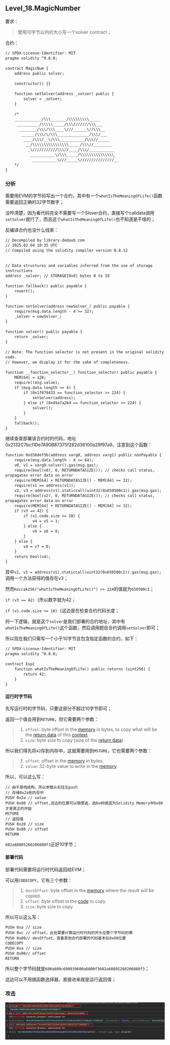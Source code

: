 ## Level_18.MagicNumber

要求：

> 使用10字节以内的大小写一个solver contract；

合约：

```solidity
// SPDX-License-Identifier: MIT
pragma solidity ^0.8.0;

contract MagicNum {
    address public solver;

    constructor() {}

    function setSolver(address _solver) public {
        solver = _solver;
    }

    /*
    ____________/\\\_______/\\\\\\\\\_____        
     __________/\\\\\_____/\\\///////\\\___       
      ________/\\\/\\\____\///______\//\\\__      
       ______/\\\/\/\\\______________/\\\/___     
        ____/\\\/__\/\\\___________/\\\//_____    
         __/\\\\\\\\\\\\\\\\_____/\\\//________   
          _\///////////\\\//____/\\\/___________  
           ___________\/\\\_____/\\\\\\\\\\\\\\\_ 
            ___________\///_____\///////////////__
    */
}
```

### 分析

需要用EVM的字节码写出一个合约，其中有一个` whatIsTheMeaningOfLife() `函数需要返回正确的32字节数字；

没咋清楚，因为看代码完全不需要写一个Slover合约，直接写个calldata调用` setSolver `就行了，而且这个` whatIsTheMeaningOfLife() `也不知道是干啥的；

反编译合约也没什么线索：

```solidity
// Decompiled by library.dedaub.com
// 2025.02.04 10:35 UTC
// Compiled using the solidity compiler version 0.8.12


// Data structures and variables inferred from the use of storage instructions
address _solver; // STORAGE[0x0] bytes 0 to 19

function fallback() public payable { 
    revert();
}

function setSolver(address newSolver_) public payable { 
    require(msg.data.length - 4 >= 32);
    _solver = newSolver_;
}

function solver() public payable { 
    return _solver;
}

// Note: The function selector is not present in the original solidity code.
// However, we display it for the sake of completeness.

function __function_selector__( function_selector) public payable { 
    MEM[64] = 128;
    require(!msg.value);
    if (msg.data.length >= 4) {
        if (0x1f879433 == function_selector >> 224) {
            setSolver(address);
        } else if (0x49a7a26d == function_selector >> 224) {
            solver();
        }
    }
    fallback();
}
```

继续查查部署该合约时的代码，地址0x2132C7bc11De7A90B87375f282d36100a29f97a9，注意到这个函数：

```solidity
function 0xd38def5b(address varg0, address varg1) public nonPayable { 
    require(msg.data.length - 4 >= 64);
    v0, v1 = varg0.solver().gas(msg.gas);
    require(bool(v0), 0, RETURNDATASIZE()); // checks call status, propagates error data on error
    require(MEM[64] + RETURNDATASIZE() - MEM[64] >= 32);
    require(v1 == address(v1));
    v2, v3 = address(v1).staticcall(uint32(0x650500c1)).gas(msg.gas);
    require(bool(v2), 0, RETURNDATASIZE()); // checks call status, propagates error data on error
    require(MEM[64] + RETURNDATASIZE() - MEM[64] >= 32);
    if (v3 == 42) {
        if (v1.code.size <= 10) {
            v4 = v5 = 1;
        } else {
            v4 = v6 = 0;
        }
    } else {
        v4 = v7 = 0;
    }
    return bool(v4);
}
```

其中` v2, v3 = address(v1).staticcall(uint32(0x650500c1)).gas(msg.gas); `调用一个方法获得的值存在v3；

然而` Keccak256("whatIsTheMeaningOfLife()") >> 224 `的值就为` 650500c1 `；

` if (v3 == 42) { `所以数字就为42；

` if (v1.code.size <= 10) { `这边是在检查合约代码长度；

捋一下逻辑，就是这个` solver `是我们部署的合约地址，其中有` whatIsTheMeaningOfLife() `这个函数，然后调用题目合约调用` setSolver `即可；

所以现在我们只需写一个小于10字节且包含指定函数的合约，如下：

```solidity
// SPDX-License-Identifier: MIT
pragma solidity ^0.8.0;

contract Exp{
    function whatIsTheMeaningOfLife() public returns (uint256) {
        return 42;
    }
}
```

#### 运行时字节码

先写运行时的字节码，只要这部分不超过10字节即可；

返回一个值会用到` RETURN `，但它需要两个参数：

> 1. `offset`: byte offset in the [memory](https://www.evm.codes/about) in bytes, to copy what will be the [return data](https://www.evm.codes/about) of this [context](https://www.evm.codes/about).
> 2. `size`: byte size to copy (size of the [return data](https://www.evm.codes/about)).

所以我们得先将` 42 `存到内存中，这就需要用到` MSTORE `，它也需要两个参数：

> 1. `offset`: offset in the [memory](https://www.evm.codes/about) in bytes.
> 2. `value`: 32-byte value to write in the [memory](https://www.evm.codes/about).

所以，可以这么写：

```solidity
// 由于是栈结构，所以参数从右往左push
// 存储0x2a到内存中
PUSH 0x2a // value
PUSH 0x80 // offset,这边的位置可以随便选，选0x80是因为Solidity Memory中0x80才是真正的开始
MSTORE
// 返回值
PUSH 0x20 // size
PUSH 0x80 // offset
RETURN
```

` 602a60805260206080f3 `正好10字节；

#### 部署代码

部署代码需要将运行时代码返回给EVM；

可以用` CODECOPY `，它有三个参数：

> 1. `destOffset`: byte offset in the [memory](https://www.evm.codes/about) where the result will be copied.
> 2. `offset`: byte offset in the [code](https://www.evm.codes/about) to copy.
> 3. `size`: byte size to copy.

所以可以这么写：

```solidity
PUSH 0xa // size
PUSH 0xc // offset，此处需要计算运行时代码的开头在整个字节码的哪
PUSH 0x00// desOffset，查看其他合约部署的代码基本在0x00位置
CODECOPY
PUSH 0xa // size
PUSH 0x00// offset
RETURN
```

所以整个字节码就是` 600a600c600039600a6000f3602a60805260206080f3 `；

这边可以不用搞函数选择器，直接进来就是运行返回值；



### 攻击

![image-20250204211418589](./assets/image-20250204211418589.png)

